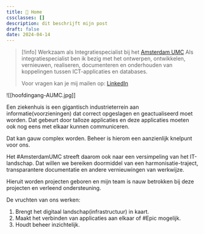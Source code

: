 ```yaml
---
title: 🏡 Home
cssclasses: []
description: dit beschrijft mijn post
draft: false
date: 2024-04-14
---
```

> [!info] Werkzaam als Integratiespecialist bij het [Amsterdam UMC](https://amsterdamumc.org/nl/organisatie/missie-visie-en-strategie.htm)
> Als integratiespecialist ben ik bezig met het ontwerpen, ontwikkelen, vernieuwen, realiseren, documenteren en onderhouden van koppelingen tussen ICT-applicaties en databases.
> 
> Voor vragen kan je mij mailen op: <a href="https://linkedin.com/in/randyofosu" target="_blank">LinkedIn</a>

![[hoofdingang-AUMC.jpg]]

Een ziekenhuis is een gigantisch industrieterrein aan informatie(voorzieningen) dat correct opgeslagen en geactualiseerd moet worden. Dat gebeurt door talloze applicaties en deze applicaties moeten ook nog eens met elkaar kunnen communiceren. 

Dat kan gauw complex worden. Beheer is hierom een aanzienlijk knelpunt voor ons.

Het #AmsterdamUMC streeft daarom ook naar een versimpeling van het IT-landschap. Dat willen we bereiken doormiddel van een harmonisatie-traject, transparantere documentatie en andere vernieuwingen van werkwijze.

Hieruit worden projecten geboren en mijn team is nauw betrokken bij deze projecten en verleend ondersteuning.

De vruchten van ons werken:
1. Brengt het digitaal landschap(infrastructuur) in kaart.
2. Maakt het verbinden van applicaties aan elkaar of #Epic mogelijk.
3. Houdt beheer inzichtelijk.
